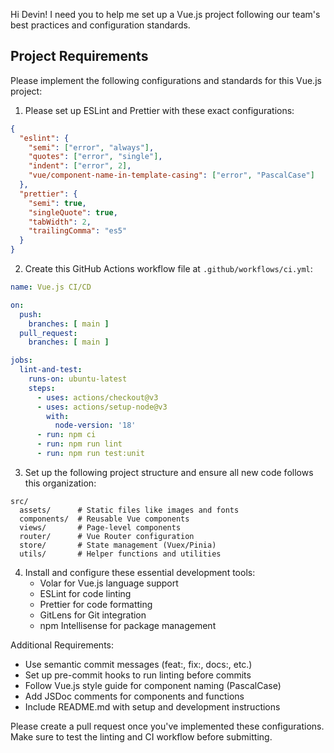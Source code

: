 Hi Devin! I need you to help me set up a Vue.js project following our team's best practices and configuration standards.

## Project Requirements

Please implement the following configurations and standards for this Vue.js project:

1. Please set up ESLint and Prettier with these exact configurations:

```json
{
  "eslint": {
    "semi": ["error", "always"],
    "quotes": ["error", "single"],
    "indent": ["error", 2],
    "vue/component-name-in-template-casing": ["error", "PascalCase"]
  },
  "prettier": {
    "semi": true,
    "singleQuote": true,
    "tabWidth": 2,
    "trailingComma": "es5"
  }
}
```

2. Create this GitHub Actions workflow file at `.github/workflows/ci.yml`:

```yaml
name: Vue.js CI/CD

on:
  push:
    branches: [ main ]
  pull_request:
    branches: [ main ]

jobs:
  lint-and-test:
    runs-on: ubuntu-latest
    steps:
      - uses: actions/checkout@v3
      - uses: actions/setup-node@v3
        with:
          node-version: '18'
      - run: npm ci
      - run: npm run lint
      - run: npm run test:unit
```

3. Set up the following project structure and ensure all new code follows this organization:

```
src/
  assets/      # Static files like images and fonts
  components/  # Reusable Vue components
  views/       # Page-level components
  router/      # Vue Router configuration
  store/       # State management (Vuex/Pinia)
  utils/       # Helper functions and utilities
```

4. Install and configure these essential development tools:
   - Volar for Vue.js language support
   - ESLint for code linting
   - Prettier for code formatting
   - GitLens for Git integration
   - npm Intellisense for package management

Additional Requirements:
- Use semantic commit messages (feat:, fix:, docs:, etc.)
- Set up pre-commit hooks to run linting before commits
- Follow Vue.js style guide for component naming (PascalCase)
- Add JSDoc comments for components and functions
- Include README.md with setup and development instructions

Please create a pull request once you've implemented these configurations. Make sure to test the linting and CI workflow before submitting.
